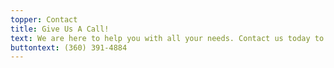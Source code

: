 ```yaml
---
topper: Contact
title: Give Us A Call!
text: We are here to help you with all your needs. Contact us today to get started.
buttontext: (360) 391-4884
---
```


